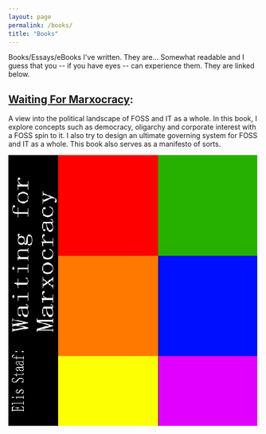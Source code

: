 ```yaml
---
layout: page
permalink: /books/
title: "Books"
---
```


Books/Essays/eBooks I've written. They are... Somewhat readable
and I guess that you -- if you have eyes -- can experience them.
They are linked below.

## [Waiting For Marxocracy](waiting-for-marxocracy/prologue):  
A view into the political landscape of FOSS and IT as a whole.
In this book, I explore concepts such as democracy, oligarchy
and corporate interest with a FOSS spin to it. I also try to
design an ultimate governing system for FOSS and IT as a
whole. This book also serves as a manifesto of sorts.

[![Waiting for Marxcocracy](/images/wfm-cover.png)](/)

